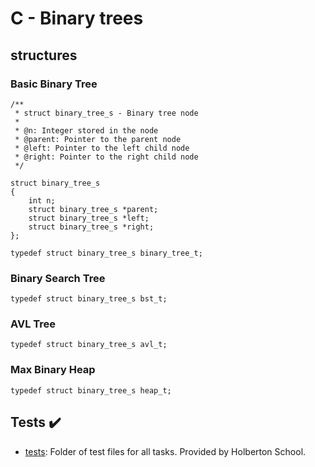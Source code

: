 # C - Binary trees

## structures
### Basic Binary Tree
```
/**
 * struct binary_tree_s - Binary tree node
 *
 * @n: Integer stored in the node
 * @parent: Pointer to the parent node
 * @left: Pointer to the left child node
 * @right: Pointer to the right child node
 */

struct binary_tree_s
{
    int n;
    struct binary_tree_s *parent;
    struct binary_tree_s *left;
    struct binary_tree_s *right;
};

typedef struct binary_tree_s binary_tree_t;
```

### Binary Search Tree
```
typedef struct binary_tree_s bst_t;
```

### AVL Tree
```
typedef struct binary_tree_s avl_t;
```

### Max Binary Heap
```
typedef struct binary_tree_s heap_t;
```

## Tests :heavy_check_mark:

* [tests](./tests): Folder of test files for all tasks. Provided by Holberton
School.
